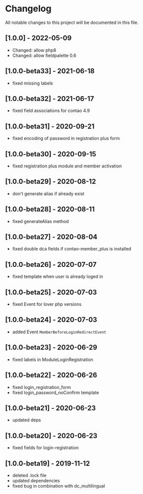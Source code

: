 # Changelog

All notable changes to this project will be documented in this file.

## [1.0.0] - 2022-05-09
- Changed: allow php8
- Changed: allow fieldpalette 0.6

## [1.0.0-beta33] - 2021-06-18

- fixed missing labels

## [1.0.0-beta32] - 2021-06-17

- fixed field associations for contao 4.9

## [1.0.0-beta31] - 2020-09-21

- fixed encoding of password in registration plus form

## [1.0.0-beta30] - 2020-09-15

- fixed registration plus module and member activation

## [1.0.0-beta29] - 2020-08-12

- don't generate alias if already exist

## [1.0.0-beta28] - 2020-08-11

- fixed generateAlias method

## [1.0.0-beta27] - 2020-08-04

- fixed double dca fields if contao-member_plus is installed

## [1.0.0-beta26] - 2020-07-07

- fixed template when user is already loged in

## [1.0.0-beta25] - 2020-07-03

- fixed Event for lover php versions

## [1.0.0-beta24] - 2020-07-03

- added Event `MemberBeforeLoginRedirectEvent`

## [1.0.0-beta23] - 2020-06-29

- fixed labels in ModuleLoginRegistration

## [1.0.0-beta22] - 2020-06-26

- fixed login_registration_form
- fixed login_password_noConfirm template

## [1.0.0-beta21] - 2020-06-23

- updated deps

## [1.0.0-beta20] - 2020-06-23

- fixed fields for login-registration

## [1.0.0-beta19] - 2019-11-12

- deleted .lock file
- updated dependencies
- fixed bug in combination with dc_multilingual
